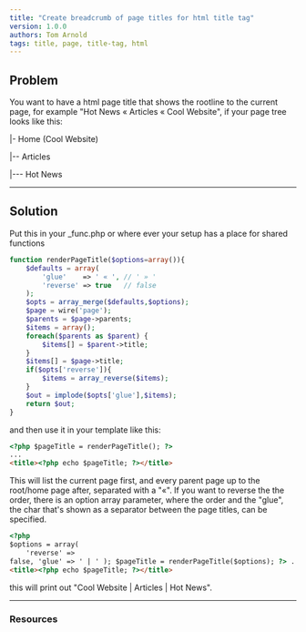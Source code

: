 ```yaml
---
title: "Create breadcrumb of page titles for html title tag"
version: 1.0.0
authors: Tom Arnold
tags: title, page, title-tag, html
---
```


## Problem

You want to have a html page title that shows the rootline to the current page, for example "Hot News « Articles « Cool Website", if your page tree looks like this:

|- Home (Cool Website)

|-- Articles

|--- Hot News

---

## Solution

Put this in your \_func.php or where ever your setup has a place for shared functions

```php
function renderPageTitle($options=array()){
	$defaults = array(
		'glue'    => ' « ', // ' » '
		'reverse' => true   // false
	);
	$opts = array_merge($defaults,$options);
	$page = wire('page');
	$parents = $page->parents;
	$items = array();
	foreach($parents as $parent) {
		$items[] = $parent->title;
	}
	$items[] = $page->title;
	if($opts['reverse']){
		$items = array_reverse($items);
	}
	$out = implode($opts['glue'],$items);
	return $out;
}
```

and then use it in your template like this:

```html
<?php $pageTitle = renderPageTitle(); ?>
...
<title><?php echo $pageTitle; ?></title>
```

This will list the current page first, and every parent page up to the root/home page after, separated with a "«". If you want to reverse the the order, there is an option array parameter, where the order and the "glue", the char that's shown as a separator between the page titles, can be specified.

```html
<?php
$options = array(
	'reverse' =>
false, 'glue' => ' | ' ); $pageTitle = renderPageTitle($options); ?> ...
<title><?php echo $pageTitle; ?></title>
```

this will print out "Cool Website | Articles | Hot News".

---

### Resources
